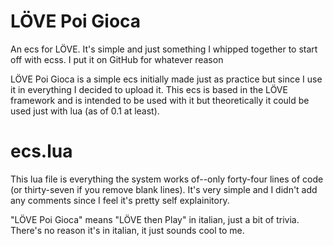 # LÖVE Poi Gioca
An ecs for LÖVE. It's simple and just something I whipped together to start off with ecss. I put it on GitHub for whatever reason


LÖVE Poi Gioca is a simple ecs initially made just as practice but since I use it in everything I decided to upload it.
This ecs is based in the LÖVE framework and is intended to be used with it but theoretically it could be used just with lua (as of 0.1 at least).

# ecs.lua
This lua file is everything the system works of--only forty-four lines of code (or thirty-seven if you remove blank lines). It's very simple and I didn't add any comments since I feel it's pretty self explainitory. 


"LÖVE Poi Gioca" means "LÖVE then Play" in italian, just a bit of trivia. There's no reason it's in italian, it just sounds cool to me.
